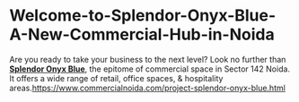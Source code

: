 # Welcome-to-Splendor-Onyx-Blue-A-New-Commercial-Hub-in-Noida
Are you ready to take your business to the next level? Look no further than **[Splendor Onyx Blue]([url](https://www.commercialnoida.com/project-splendor-onyx-blue.html))**, the epitome of commercial space in Sector 142 Noida. It offers a wide range of retail, office spaces, &amp; hospitality areas.https://www.commercialnoida.com/project-splendor-onyx-blue.html
